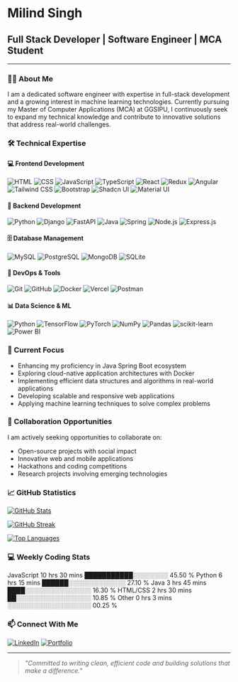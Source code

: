 # Milind Singh

## Full Stack Developer | Software Engineer | MCA Student

---

### 👨‍💻 About Me

I am a dedicated software engineer with expertise in full-stack development and a growing interest in machine learning technologies. Currently pursuing my Master of Computer Applications (MCA) at GGSIPU, I continuously seek to expand my technical knowledge and contribute to innovative solutions that address real-world challenges.

### 🛠️ Technical Expertise

#### 💻 Frontend Development
![HTML](https://img.shields.io/badge/HTML5-%23E34F26.svg?style=for-the-badge&logo=html5&logoColor=white)
![CSS](https://img.shields.io/badge/CSS3-%231572B6.svg?style=for-the-badge&logo=css3&logoColor=white)
![JavaScript](https://img.shields.io/badge/JavaScript-%23F7DF1E.svg?style=for-the-badge&logo=javascript&logoColor=black)
![TypeScript](https://img.shields.io/badge/TypeScript-%23007ACC.svg?style=for-the-badge&logo=typescript&logoColor=white)
![React](https://img.shields.io/badge/React-%2320232a.svg?style=for-the-badge&logo=react&logoColor=%2361DAFB)
![Redux](https://img.shields.io/badge/Redux-%23593d88.svg?style=for-the-badge&logo=redux&logoColor=white)
![Angular](https://img.shields.io/badge/Angular-%23DD0031.svg?style=for-the-badge&logo=angular&logoColor=white)
![Tailwind CSS](https://img.shields.io/badge/Tailwind_CSS-%2338B2AC.svg?style=for-the-badge&logo=tailwind-css&logoColor=white)
![Bootstrap](https://img.shields.io/badge/Bootstrap-%23563D7C.svg?style=for-the-badge&logo=bootstrap&logoColor=white)
![Shadcn UI](https://img.shields.io/badge/shadcn/ui-%23000000.svg?style=for-the-badge&logo=shadcnui&logoColor=white)
![Material UI](https://img.shields.io/badge/Material_UI-%230081CB.svg?style=for-the-badge&logo=mui&logoColor=white)

#### 🔧 Backend Development
![Python](https://img.shields.io/badge/Python-%233776AB.svg?style=for-the-badge&logo=python&logoColor=white)
![Django](https://img.shields.io/badge/Django-%23092E20.svg?style=for-the-badge&logo=django&logoColor=white)
![FastAPI](https://img.shields.io/badge/FastAPI-%23009688.svg?style=for-the-badge&logo=fastapi&logoColor=white)
![Java](https://img.shields.io/badge/Java-%23ED8B00.svg?style=for-the-badge&logo=java&logoColor=white)
![Spring](https://img.shields.io/badge/Spring-%236DB33F.svg?style=for-the-badge&logo=spring&logoColor=white)
![Node.js](https://img.shields.io/badge/Node.js-%23339933.svg?style=for-the-badge&logo=node.js&logoColor=white)
![Express.js](https://img.shields.io/badge/Express.js-%23404d59.svg?style=for-the-badge&logo=express&logoColor=white)

#### 🗄️ Database Management
![MySQL](https://img.shields.io/badge/MySQL-%234479A1.svg?style=for-the-badge&logo=mysql&logoColor=white)
![PostgreSQL](https://img.shields.io/badge/PostgreSQL-%23316192.svg?style=for-the-badge&logo=postgresql&logoColor=white)
![MongoDB](https://img.shields.io/badge/MongoDB-%234ea94b.svg?style=for-the-badge&logo=mongodb&logoColor=white)
![SQLite](https://img.shields.io/badge/SQLite-%2307405e.svg?style=for-the-badge&logo=sqlite&logoColor=white)

#### 🚀 DevOps & Tools
![Git](https://img.shields.io/badge/Git-%23F05033.svg?style=for-the-badge&logo=git&logoColor=white)
![GitHub](https://img.shields.io/badge/GitHub-%23121011.svg?style=for-the-badge&logo=github&logoColor=white)
![Docker](https://img.shields.io/badge/Docker-%232496ED.svg?style=for-the-badge&logo=docker&logoColor=white)
![Vercel](https://img.shields.io/badge/Vercel-%23000000.svg?style=for-the-badge&logo=vercel&logoColor=white)
![Postman](https://img.shields.io/badge/Postman-%23FF6C37.svg?style=for-the-badge&logo=postman&logoColor=white)

#### 📊 Data Science & ML
![Python](https://img.shields.io/badge/Python-%233776AB.svg?style=for-the-badge&logo=python&logoColor=white)
![TensorFlow](https://img.shields.io/badge/TensorFlow-%23FF6F00.svg?style=for-the-badge&logo=tensorflow&logoColor=white)
![PyTorch](https://img.shields.io/badge/PyTorch-%23EE4C2C.svg?style=for-the-badge&logo=pytorch&logoColor=white)
![NumPy](https://img.shields.io/badge/NumPy-%23013243.svg?style=for-the-badge&logo=numpy&logoColor=white)
![Pandas](https://img.shields.io/badge/Pandas-%23150458.svg?style=for-the-badge&logo=pandas&logoColor=white)
![scikit-learn](https://img.shields.io/badge/scikit--learn-%23F7931E.svg?style=for-the-badge&logo=scikit-learn&logoColor=white)
![Power BI](https://img.shields.io/badge/Power_BI-F2C811?style=for-the-badge&logo=powerbi&logoColor=black)

### 🔭 Current Focus

- Enhancing my proficiency in Java Spring Boot ecosystem
- Exploring cloud-native application architectures with Docker
- Implementing efficient data structures and algorithms in real-world applications
- Developing scalable and responsive web applications
- Applying machine learning techniques to solve complex problems

### 🤝 Collaboration Opportunities

I am actively seeking opportunities to collaborate on:
- Open-source projects with social impact
- Innovative web and mobile applications
- Hackathons and coding competitions
- Research projects involving emerging technologies

### 📈 GitHub Statistics

[![GitHub Stats](https://github-readme-stats.vercel.app/api?username=bit-milind42&show_icons=true&theme=radical)](https://github.com/bit-milind42)

[![GitHub Streak](https://streak-stats.demolab.com/?user=bit-milind42&theme=radical)](https://github.com/bit-milind42)

[![Top Languages](https://github-readme-stats.vercel.app/api/top-langs/?username=bit-milind42&layout=compact&theme=radical)](https://github.com/bit-milind42)


### 💻 Weekly Coding Stats

<!--START_SECTION:waka-->

JavaScript 10 hrs 30 mins ███████████░░░░░░░░ 45.50 %
Python 6 hrs 15 mins ██████░░░░░░░░░░░░░ 27.10 %
Java 3 hrs 45 mins ████░░░░░░░░░░░░░░░ 16.30 %
HTML/CSS 2 hrs 30 mins ██░░░░░░░░░░░░░░░░░ 10.85 %
Other 0 hrs 3 mins ░░░░░░░░░░░░░░░░░░░ 00.25 %

<!--END_SECTION:waka-->


### 📫 Connect With Me

[![LinkedIn](https://img.shields.io/badge/LinkedIn-0077B5?style=for-the-badge&logo=linkedin&logoColor=white)](https://www.linkedin.com/in/milind-singh-317343246/)
[![Portfolio](https://img.shields.io/badge/Portfolio-000000?style=for-the-badge&logo=About.me&logoColor=white)](https://portfolio-blond-iota-77.vercel.app/)

---

> *"Committed to writing clean, efficient code and building solutions that make a difference."*
